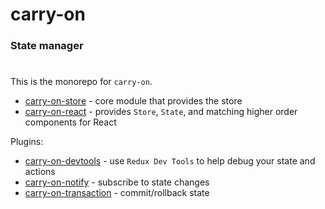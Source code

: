 # carry-on

### State manager
#

This is the monorepo for ```carry-on```.

- [carry-on-store](packages/carry-on-store) - core module that provides the store
- [carry-on-react](packages/carry-on-react) - provides ```Store```, ```State```, and matching higher order components for React

Plugins:

- [carry-on-devtools](packages/carry-on-devtools) - use ```Redux Dev Tools``` to help debug your state and actions
- [carry-on-notify](packages/carry-on-notify) - subscribe to state changes
- [carry-on-transaction](packages/carry-on-transaction) - commit/rollback state



